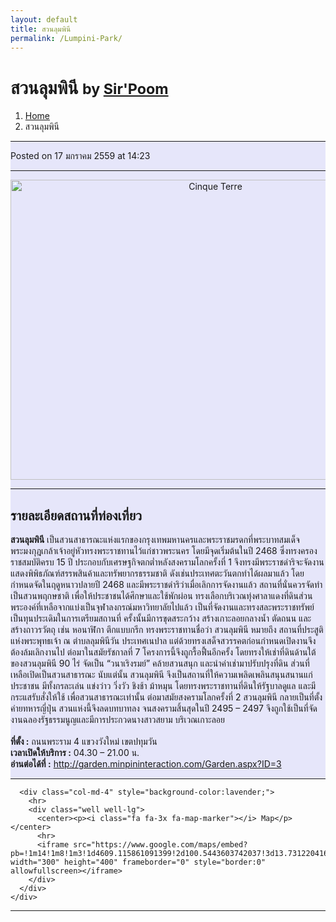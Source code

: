 ```yaml
---
layout: default
title: สวนลุมพินี
permalink: /Lumpini-Park/
---
```


<!-- Page Content -->
<div class="container">
<!-- Page Heading/Breadcrumbs -->
  <div class="row">
    <div class="col-lg-12">
      <h1 class="page-header"> สวนลุมพินี
        <small>by <a href="#"> Sir'Poom</a>
        </small>
      </h1>
      <ol class="breadcrumb">
        <li><a href="index.html">Home</a>
        </li>
        <li class="active">สวนลุมพินี</li>
      </ol>
    </div>
  </div>
<!-- /.row -->
<!-- Content Row -->
  <div class="row">
<!-- Blog Post Content Column -->
  <div class="col-md-8" style="background-color:lavender;" >
<!-- Blog Post -->
  <hr>
<!-- Date/Time -->
  <p><i class="fa fa-clock-o"></i> Posted on 17 มกราคม 2559 at 14:23 </p>
  <hr>
<!-- Preview Image -->
  <center>
    <img src="http://xn--q3caoltku9fkz.sabuyblog.com/files/2012/07/621920-img-6.jpg"
    class="img-thumbnail" alt="Cinque Terre" width="640" height="480">
  </center>
  <hr>
<!-- Post Content -->
  <h2>รายละเอียดสถานที่ท่องเที่ยว</h2>
    <div class="well well-lg">
      <b>สวนลุมพินี</b> เป็นสวนสาธารณะแห่งแรกของกรุงเทพมหานครและพระราชมรดกที่พระบาทสมเด็จพระมงกุฎเกล้าเจ้าอยู่หัวทรงพระราชทานไว้แก่ชาวพระนคร โดยมีจุดเริ่มต้นในปี 2468 ซึ่งทรงครองราชสมบัติครบ 15 ปี ประกอบกับเศรษฐกิจตกต่ำหลังสงครามโลกครั้งที่ 1 จึงทรงมีพระราชดำริจะจัดงานแสดงพิพิธภัณฑ์สรรพสินค้าและทรัพยากรธรรมชาติ ดังเช่นประเทศตะวันตกทำได้ผลมาแล้ว โดยกำหนดจัดในฤดูหนาวปลายปี 2468 และมีพระราชดำริว่าเมื่อเลิกการจัดงานแล้ว สถานที่นั่นควรจัดทำเป็นสวนพฤกษชาติ เพื่อให้ประชาชนได้ศึกษาและใช้พักผ่อน ทรงเลือกบริเวณทุ่งศาลาแดงที่ดินส่วนพระองค์ที่เหลือจากแบ่งเป็นจุฬาลงกรณ์มหาวิทยาลัยไปแล้ว เป็นที่จัดงานและทรงสละพระราชทรัพย์เป็นทุนประเดิมในการเตรียมสถานที่ ครั้งนั้นมีการขุดสระกว้าง สร้างเกาะลอยกลางน้ำ ตัดถนน และสร้างถาวรวัตถุ เช่น หอนาฬิกา ตึกแบบกรีก ทรงพระราชทานชื่อว่า สวนลุมพินี หมายถึง สถานที่ประสูติแห่งพระพุทธเจ้า ณ ตำบลลุมพินีวัน ประเทศเนปาล แต่ด้วยทรงเสด็จสวรรคตก่อนกำหนดเปิดงานจึงต้องล้มเลิกงานไป ต่อมาในสมัยรัชกาลที่ 7 โครงการนี้จึงถูกรื้อฟื้นอีกครั้ง โดยทรงให้เช่าที่ดินด้านใต้ของสวนลุมพินี 90 ไร่ จัดเป็น “วนาเริงรมย์” คล้ายสวนสนุก และนำค่าเช่ามาปรับปรุงที่ดิน ส่วนที่เหลือเปิดเป็นสวนสาธารณะ นับแต่นั้น สวนลุมพินี จึงเป็นสถานที่ให้ความเพลิดเพลินสนุนสนานแก่ประชาชน มีทั้งกรละเล่น แข่งว่าว วิ่งวัว ชิงช้า ม้าหมุน โดยทรงพระราชทานที่ดินให้รัฐบาลดูแล และมีกระแสรับสั่งให้ใช้ เพื่อสวนสาธารณะเท่านั้น ต่อมาสมัยสงครามโลกครั้งที่ 2 สวนลุมพินี กลายเป็นที่ตั้งค่ายทหารญี่ปุ่น สวนแห่งนี้จึงลดบทบาทลง จนสงครามสิ้นสุดในปี 2495 – 2497 จึงถูกใช้เป็นที่จัดงานฉลองรัฐธรรมนูญและมีการประกวดนางสาวสยาม บริเวณเกาะลอย
      <br>
      <br><b>ที่ตั้ง :</b> ถนนพระราม 4 แขวงวังใหม่ เขตปทุมวัน
      <br><b>เวลาเปิดให้บริการ :</b> 04.30 – 21.00 น.
      <br><b>อ่านต่อได้ที่ :</b> <a href="http://garden.minpininteraction.com/Garden.aspx?ID=3">http://garden.minpininteraction.com/Garden.aspx?ID=3</a>
    </div>
    <hr>
  </div>

      <div class="col-md-4" style="background-color:lavender;">
        <hr>
        <div class="well well-lg">
          <center><p><i class="fa fa-3x fa-map-marker"></i> Map</p></center>
          <hr>
          <iframe src="https://www.google.com/maps/embed?pb=!1m14!1m8!1m3!1d4609.115861091399!2d100.5443603742037!3d13.731220416433752!3m2!1i1024!2i768!4f13.1!3m3!1m2!1s0x30e29f26ed4bb01b%3A0xac01b20801f96936!2z4Liq4Lin4LiZ4Lil4Li44Lih!5e0!3m2!1sth!2s!4v1453015055495" width="300" height="400" frameborder="0" style="border:0" allowfullscreen></iframe>
        </div>
      </div>
    </div>
  </div>
<!-- /.row -->
<hr>
